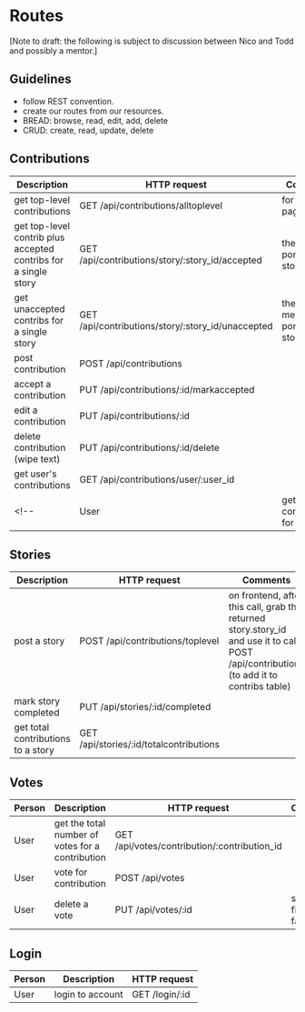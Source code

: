 # Routes

[Note to draft: the following is subject to discussion between Nico and Todd and possibly a mentor.]

## Guidelines
* follow REST convention.
* create our routes from our resources.
* BREAD: browse, read, edit, add, delete
* CRUD: create, read, update, delete

## Contributions
| Description | HTTP request | Comments
| ----- | ----- | ----- |
| get top-level contributions  | GET /api/contributions/alltoplevel | for home page|
| get top-level contrib plus accepted contribs for a single story  | GET /api/contributions/story/:story_id/accepted | the merged portion of a story
| get unaccepted contribs for a single story  | GET /api/contributions/story/:story_id/unaccepted | the non-merged portion of a story
| post contribution  | POST /api/contributions |
| accept a contribution | PUT /api/contributions/:id/markaccepted |
| edit a contribution | PUT /api/contributions/:id |
| delete contribution (wipe text) | PUT /api/contributions/:id/delete | 
| get user's contributions | GET /api/contributions/user/:user_id |
<!-- | User | get all contributions for a story | GET /api/contributions/story/:story_id | -->

## Stories
| Description | HTTP request | Comments |
| ----- | ----- | ----- |
| post a story  | POST /api/contributions/toplevel | on frontend, after this call, grab the returned story.story_id and use it to call POST /api/contributions (to add it to contribs table) 
| mark story completed | PUT /api/stories/:id/completed |
| get total contributions to a story| GET /api/stories/:id/totalcontributions|

## Votes
| Person  | Description | HTTP request | Comments |
| ----- | ----- | ----- | ----- |
| User | get the total number of votes for a contribution | GET /api/votes/contribution/:contribution_id |
| User | vote for contribution | POST /api/votes |
| User | delete a vote | PUT /api/votes/:id | sets `active` field to false |

## Login
| Person  | Description | HTTP request | 
| ----- | ----- | ----- |
| User | login to account | GET /login/:id |